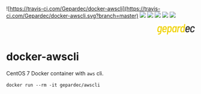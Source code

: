 ![https://travis-ci.com/Gepardec/docker-awscli](https://travis-ci.com/Gepardec/docker-awscli.svg?branch=master)
![](https://img.shields.io/docker/cloud/build/gepardec/awscli)
![](https://img.shields.io/docker/cloud/automated/gepardec/awscli)
![](https://img.shields.io/docker/pulls/gepardec/awscli)
![](https://img.shields.io/badge/license-GPL%20v3.0-brightgreen.svg)
![](https://img.shields.io/maintenance/yes/2020)

<p align="right">
<img alt="gepardec" width=100px src="https://github.com/Gepardec/branding/raw/master/logo/gepardec.png">
</p>

# docker-awscli

CentOS 7 Docker container with `aws` cli.

```
docker run --rm -it gepardec/awscli
```
